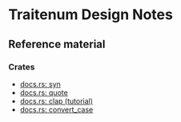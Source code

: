 Traitenum Design Notes
======================



Reference material
------------------

### Crates
- [docs.rs: syn](https://docs.rs/syn/latest/syn)
- [docs.rs: quote](https://docs.rs/quote/latest/quote)
- [docs.rs: clap (tutorial)](https://docs.rs/clap/latest/clap/_derive/_tutorial/index.html)
- [docs.rs: convert_case](https://docs.rs/convert_case/latest/convert_case) 
